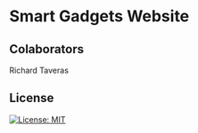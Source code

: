 # Smart Gadgets Website


## Colaborators
Richard Taveras

## License
[![License: MIT](https://img.shields.io/badge/License-MIT-yellow.svg)](https://opensource.org/licenses/MIT)
